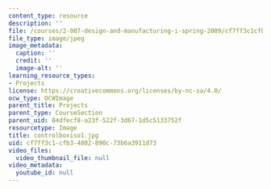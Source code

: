```yaml
---
content_type: resource
description: ''
file: /courses/2-007-design-and-manufacturing-i-spring-2009/cf7ff3c1cfb34802890c73b6a3911d73_controlboxiso1.jpg
file_type: image/jpeg
image_metadata:
  caption: ''
  credit: ''
  image-alt: ''
learning_resource_types:
- Projects
license: https://creativecommons.org/licenses/by-nc-sa/4.0/
ocw_type: OCWImage
parent_title: Projects
parent_type: CourseSection
parent_uid: 84dfecf8-a23f-522f-3d67-1d5c5133752f
resourcetype: Image
title: controlboxiso1.jpg
uid: cf7ff3c1-cfb3-4802-890c-73b6a3911d73
video_files:
  video_thumbnail_file: null
video_metadata:
  youtube_id: null
---
```

